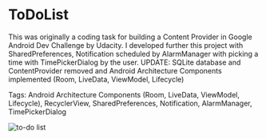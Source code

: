 # ToDoList
This was originally a coding task for building a Content Provider in Google Android Dev Challenge by Udacity. 
I developed further this project with SharedPreferences, Notification scheduled by AlarmManager with picking a time 
with TimePickerDialog by the user. UPDATE: SQLite database and ContentProvider removed and Android Architecture Components implemented (Room, LiveData, ViewModel, Lifecycle)

Tags: Android Architecture Components (Room, LiveData, ViewModel, Lifecycle), RecyclerView, SharedPreferences, Notification, AlarmManager, TimePickerDialog

![to-do list](https://user-images.githubusercontent.com/23049871/35885278-a6072a50-0b8d-11e8-8a04-0ccda93cf758.gif)
